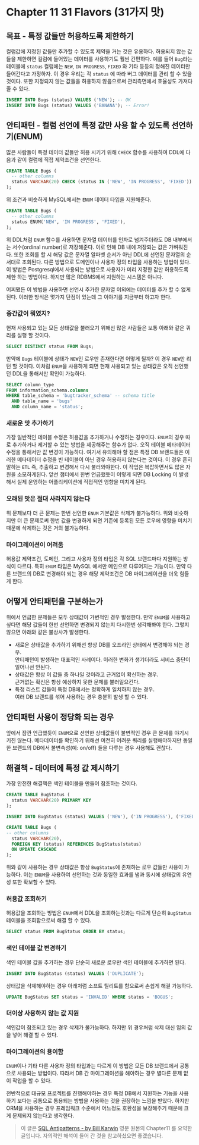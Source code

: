 # Chapter 11 31 Flavors (31가지 맛)

## 목표 - 특정 값들만 허용하도록 제한하기
컬럼값에 지정된 값들만 추가할 수 있도록 제약을 거는 것은 유용하다. 허용되지 않는 값들을 제한하면 컬럼에 들어있는 데이터를 사용하기도 훨씬 간편하다. 예를 들어 `Bug`라는 테이블에 `status` 컬럼에는 `NEW`, `IN PROGRESS`, `FIXED` 와 기타 등등의 정해진 데이터만 들어간다고 가정하자. 이 경우 우리는 각 `status` 에 따라 버그 데이터를 관리 할 수 있을 것이다. 또한 지정되지 않는 값들을 허용하지 않음으로써 관리측면에서 효율성도 가져다 줄 수 있다.

```sql
INSERT INTO Bugs (status) VALUES ('NEW'); -- OK
INSERT INTO Bugs (status) VALUES ('BANANA'); -- Error!
```

## 안티패턴 - 컬럼 선언에 특정 값만 사용 할 수 있도록 선언하기(ENUM)
많은 사람들이 특정 데이터 값들만 허용 시키기 위해 `CHECK` 함수를 사용하여 DDL에 다음과 같이 컬럼에 직접 제약조건을 선언한다.

```sql
CREATE TABLE Bugs (
  -- other columns
  status VARCHAR(20) CHECK (status IN ('NEW', 'IN PROGRESS', 'FIXED'))
);
```

위 조건과 비슷하게 MySQL에서는 `ENUM` 데이터 타입을 지원해준다.
```sql
CREATE TABLE Bugs (
  -- other columns
  status ENUM('NEW', 'IN PROGRESS', 'FIXED'),
);
```

위 DDL처럼 `ENUM` 함수를 사용하면 문자열 데이터를 인자로 넘겨주더라도 DB 내부에서는 서수(ordinal number)로 저장해준다. 이로 인해 DB 내에 저장되는 값은 가벼워진다. 또한 조회를 할 시 해당 값은 문자열 알파벳 순서가 아닌 DDL에 선언된 문자열의 순서대로 조회된다. 다른 방법으로 도메인이나 사용자 정의 타입을 사용하는 방법이 있다. 이 방법은 Postgresql에서 사용되는 방법으로 사용자가 미리 지정한 값만 허용하도록 제한 하는 방법이다. 하지만 많은 RDBMS에서 지원하는 시스템은 아니다.

어찌됐든 이 방법을 사용하면 선언시 추가한 문자열 이외에는 데이터를 추가 할 수 없게된다. 이러한 방식은 몇가지 단점이 있는데 그 이야기를 지금부터 하고자 한다.


### 중간값이 뭐였지?
현재 사용되고 있는 모든 상태값을 불러오기 위해선 많은 사람들은 보통 아래와 같은 쿼리를 실행 할 것이다.

```sql
SELECT DISTINCT status FROM Bugs;
```
만약에 `Bugs` 테이블에 상태가 `NEW`인 로우만 존재한다면 어떻게 될까? 이 경우 `NEW`만 리턴 할 것이다. 이처럼 `ENUM`을 사용하게 되면 현재 사용되고 있는 상태값은 오직 선언했던 DDL을 통해서만 확인이 가능하다.

```sql
SELECT column_type
FROM information_schema.columns
WHERE table_schema = 'bugtracker_schema' -- schema title
  AND table_name = 'bugs'
  AND column_name = 'status';
```

### 새로운 맛 추가하기
가장 일반적인 테이블 수정은 허용값을 추가하거나 수정하는 경우이다. `ENUM`의 경우 따로 추가하거나 제거할 수 있는 방법을 제공해주는 함수가 없다. 오직 테이블 메타데이터 수정을 통해서만 값 변경이 가능하다. 여기서 유의해야 할 점은 특정 DB 브랜드들은 이러한 메타데이터 수정을 빈 테이블이 아닌 경우 허용하지 않는다는 것이다. 이 경우 흔히 말하는 `ETL` 즉, 추출하고 변경해서 다시 불러와야한다. 이 작업은 복잡하면서도 많은 자원을 소모하게된다. 앞선 챕터에서 한번 언급했듯이 이렇게 되면 DB Locking 이 발생해서 실제 운영하는 어플리케이션에 직접적인 영향을 미치게 된다.


### 오래된 맛은 절대 사라지지 않는다
위 문제보다 더 큰 문제는 한번 선언한 `ENUM` 기본값은 삭제가 불가능하다. 위와 비슷하지만 더 큰 문제로써 한번 값을 변경하게 되면 기존에 등록된 모든 로우에 영향을 미치기 때문에 삭제하는 것은 거의 불가능하다.


### 마이그레이션이 어려움
허용값 제약조건, 도메인, 그리고 사용자 정의 타입은 각 SQL 브랜드마다 지원하는 방식이 다르다. 특히 `ENUM` 타입은 MySQL 에서만 메인으로 다루어지는 기능이다. 만약 다른 브랜드의 DB로 변경해야 되는 경우 해당 제약조건은 DB 마이그레이션을 더욱 힘들게 한다.

## 어떻게 안티패턴을 구분하는가
위에서 언급한 문제들은 모두 상태값이 가변적인 경우 발생한다. 만약 `ENUM`을 사용하고 싶다면 해당 값들이 한번 선언하면 변경되지 않는지 다시한번 생각해봐야 한다. 그렇지 않으면 아래와 같은 불상사가 발생한다.

* 새로운 상태값을 추가하기 위해선 항상 DB를 오프라인 상태에서 변경해야 되는 경우.<br>
  안티패턴이 발생하는 대표적인 사례이다. 이러한 변화가 생기더라도 서비스 중단이 일어나선 안된다.
* 상태값은 항상 이 값들 중 하나일 것이라고 근거없이 확신하는 경우.<br>
  근거없는 확신은 항상 예상하지 못한 문제를 불러일으킨다.
* 특정 리스트 값들이 특정 DB에서는 정확하게 일치하지 않는 경우.<br>
  여러 DB 브랜드를 섞어 사용하는 경우 충분히 발생 할 수 있다.

## 안티패턴 사용이 정당화 되는 경우
앞에서 잠깐 언급했듯이 `ENUM`으로 선언한 상태값들이 불변적인 경우 큰 문제를 야기시키진 않는다. 메타데이터를 확인하기 위해선 여전히 어려운 쿼리를 실행해야하지만 동일한 브랜드의 DB에서 불변속성(예: on/off) 들을 다루는 경우 사용해도 괜찮다.


## 해결책 - 데이터에 특정 값 제시하기
가장 안전한 해결책은 색인 테이블을 만들어 참조하는 것이다.

```sql
CREATE TABLE BugStatus (
  status VARCHAR(20) PRIMARY KEY
);

INSERT INTO BugStatus (status) VALUES ('NEW'), ('IN PROGRESS'), ('FIXED');

CREATE TABLE Bugs (
-- other columns
  status VARCHAR(20),
  FOREIGN KEY (status) REFERENCES BugStatus(status)
  ON UPDATE CASCADE
);
```
위와 같이 사용하는 경우 상태값은 항상 `BugStatus`에 존재하는 로우 값들만 사용이 가능하다. 이는 `ENUM`을 사용하여 선언하는 것과 동일한 효과를 냄과 동시에 상태값의 유연성 또한 확보할 수 있다.

### 허용값 조회하기
허용값을 조회하는 방법은 `ENUM`에서 DDL을 조회하는것과는 다르게 단순히 `BugStatus` 테이블을 조회함으로써 해결 할 수 있다.

```sql
SELECT status FROM BugStatus ORDER BY status;
```

### 색인 테이블 값 변경하기
색인 테이블 값을 추가하는 경우 단순히 새로운 로우만 색인 테이블에 추가하면 된다.
```sql
INSERT INTO BugStatus (status) VALUES ('DUPLICATE');
```

상태값을 삭제해야하는 경우 아래처럼 소프트 틸리트를 함으로써 손쉽게 해결 가능하다.
```sql
UPDATE BugStatus SET status = 'INVALID' WHERE status = 'BOGUS';
``` 

### 더이상 사용하지 않는 값 지원
색인값이 참조되고 있는 경우 삭제가 불가능하다. 하지만 위 경우처럼 삭제 대신 임의 값을 넣어 해결 할 수 있다.

### 마이그레이션의 용이함
`ENUM`이나 기타 다른 사용자 정의 타입과는 다르게 이 방법은 모든 DB 브랜드에서 공통으로 사용되는 방법이다. 따라서 DB 간 마이그레이션을 해야하는 경우 별다른 문제 없이 작업을 할 수 있다.


전반적으로 대규모 프로젝트를 진행해야하는 경우 특정 DB에서 지원하는 기능을 사용하기 보다는 공통으로 통용되는 방법을 사용하는 것을 권장하는 느낌을 받았다. 하지만 ORM을 사용하는 경우 프레임워크 수준에서 어느정도 호환성을 보장해주기 때문에 크게 문제되지 않는다고 생각한다.

> 이 글은 [SQL Antipatterns - by Bill Karwin](https://pragprog.com/titles/bksqla/sql-antipatterns/) 영문 원본의 Chapter11 를 요약한 글입니다. 자의적인 해석이 들어 간 것을 참고하셨으면 좋겠습니다.
